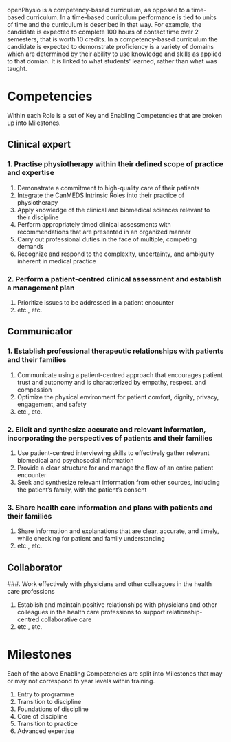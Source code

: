 openPhysio is a competency-based curriculum, as opposed to a time-based curriculum. In a time-based curriculum performance is tied to units of time and the curriculum is described in that way. For example, the candidate is expected to complete 100 hours of contact time over 2 semesters, that is worth 10 credits. In a competency-based curriculum the candidate is expected to demonstrate proficiency is a variety of domains which are determined by their ability to use knowledge and skills as applied to that domian. It is linked to what students' learned, rather than what was taught.

# Competencies

Within each Role is a set of Key and Enabling Competencies that are broken up into Milestones.

## Clinical expert

### 1. Practise physiotherapy within their defined scope of practice and expertise
  1. Demonstrate a commitment to high-quality care of their patients
  2. Integrate the CanMEDS Intrinsic Roles into their practice of physiotherapy
  3. Apply knowledge of the clinical and biomedical sciences relevant to their discipline
  4. Perform appropriately timed clinical assessments with recommendations that are presented in an organized manner
  5. Carry out professional duties in the face of multiple, competing demands
  6. Recognize and respond to the complexity, uncertainty, and ambiguity inherent in medical practice

### 2. Perform a patient-centred clinical assessment and establish a management plan
  1. Prioritize issues to be addressed in a patient encounter
  2. etc., etc.

## Communicator

### 1. Establish professional therapeutic relationships with patients and their families
  1. Communicate using a patient-centred approach that encourages patient trust and autonomy and is characterized by empathy, respect, and compassion
  2. Optimize the physical environment for patient comfort, dignity, privacy, engagement, and safety
  3. etc., etc.

### 2. Elicit and synthesize accurate and relevant information, incorporating the perspectives of patients and their families
  1. Use patient-centred interviewing skills to effectively gather relevant biomedical and psychosocial information
  2. Provide a clear structure for and manage the flow of an entire patient encounter
  3. Seek and synthesize relevant information from other sources, including the patient’s family, with the patient’s consent

### 3. Share health care information and plans with patients and their families
  1. Share information and explanations that are clear, accurate, and timely, while checking for patient and family understanding
  2. etc., etc.

## Collaborator

###. Work effectively with physicians and other colleagues in the health care professions
  1. Establish and maintain positive relationships with physicians and other colleagues in the health care professions to support relationship-centred collaborative care
  2. etc., etc.

# Milestones

Each of the above Enabling Competencies are split into Milestones that may or may not correspond to year levels within training.

1. Entry to programme
2. Transition to discipline
3. Foundations of discipline
4. Core of discipline
5. Transition to practice
6. Advanced expertise
